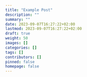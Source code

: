 ```yaml
---
title: "Example Post"
description: ""
summary: ""
date: 2023-09-07T16:27:22+02:00
lastmod: 2023-09-07T16:27:22+02:00
draft: true
weight: 50
images: []
categories: []
tags: []
contributors: []
pinned: false
homepage: false
---
```

